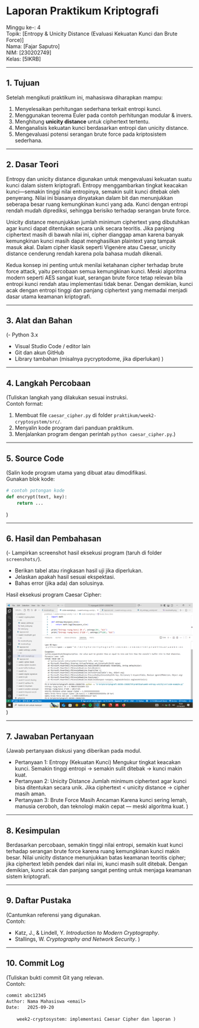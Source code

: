 # Laporan Praktikum Kriptografi

Minggu ke-: 4  
Topik: [Entropy & Unicity Distance (Evaluasi Kekuatan Kunci dan Brute Force)]  
Nama: [Fajar Saputro]  
NIM: [230202749]  
Kelas: [5IKRB]

---

## 1. Tujuan

Setelah mengikuti praktikum ini, mahasiswa diharapkan mampu:

1. Menyelesaikan perhitungan sederhana terkait entropi kunci.
2. Menggunakan teorema Euler pada contoh perhitungan modular & invers.
3. Menghitung **unicity distance** untuk ciphertext tertentu.
4. Menganalisis kekuatan kunci berdasarkan entropi dan unicity distance.
5. Mengevaluasi potensi serangan brute force pada kriptosistem sederhana.

---

## 2. Dasar Teori

Entropy dan unicity distance digunakan untuk mengevaluasi kekuatan suatu kunci dalam sistem kriptografi. Entropy menggambarkan tingkat keacakan kunci—semakin tinggi nilai entropinya, semakin sulit kunci ditebak oleh penyerang. Nilai ini biasanya dinyatakan dalam bit dan menunjukkan seberapa besar ruang kemungkinan kunci yang ada. Kunci dengan entropi rendah mudah diprediksi, sehingga berisiko terhadap serangan brute force.

Unicity distance menunjukkan jumlah minimum ciphertext yang dibutuhkan agar kunci dapat ditentukan secara unik secara teoritis. Jika panjang ciphertext masih di bawah nilai ini, cipher dianggap aman karena banyak kemungkinan kunci masih dapat menghasilkan plaintext yang tampak masuk akal. Dalam cipher klasik seperti Vigenère atau Caesar, unicity distance cenderung rendah karena pola bahasa mudah dikenali.

Kedua konsep ini penting untuk menilai ketahanan cipher terhadap brute force attack, yaitu percobaan semua kemungkinan kunci. Meski algoritma modern seperti AES sangat kuat, serangan brute force tetap relevan bila entropi kunci rendah atau implementasi tidak benar. Dengan demikian, kunci acak dengan entropi tinggi dan panjang ciphertext yang memadai menjadi dasar utama keamanan kriptografi.

---

## 3. Alat dan Bahan

(- Python 3.x

- Visual Studio Code / editor lain
- Git dan akun GitHub
- Library tambahan (misalnya pycryptodome, jika diperlukan) )

---

## 4. Langkah Percobaan

(Tuliskan langkah yang dilakukan sesuai instruksi.  
Contoh format:

1. Membuat file `caesar_cipher.py` di folder `praktikum/week2-cryptosystem/src/`.
2. Menyalin kode program dari panduan praktikum.
3. Menjalankan program dengan perintah `python caesar_cipher.py`.)

---

## 5. Source Code

(Salin kode program utama yang dibuat atau dimodifikasi.  
Gunakan blok kode:

```python
# contoh potongan kode
def encrypt(text, key):
    return ...
```

)

---

## 6. Hasil dan Pembahasan

(- Lampirkan screenshot hasil eksekusi program (taruh di folder `screenshots/`).

- Berikan tabel atau ringkasan hasil uji jika diperlukan.
- Jelaskan apakah hasil sesuai ekspektasi.
- Bahas error (jika ada) dan solusinya.

Hasil eksekusi program Caesar Cipher:

![Hasil Eksekusi](screenshots/Hasil_Running_bruteforche.png)
)

---

## 7. Jawaban Pertanyaan

(Jawab pertanyaan diskusi yang diberikan pada modul.

- Pertanyaan 1: Entropy (Kekuatan Kunci)
  Mengukur tingkat keacakan kunci.
  Semakin tinggi entropi → semakin sulit ditebak → kunci makin kuat.
- Pertanyaan 2: Unicity Distance
  Jumlah minimum ciphertext agar kunci bisa ditentukan secara unik.
  Jika ciphertext < unicity distance → cipher masih aman.
- Pertanyaan 3: Brute Force Masih Ancaman
  Karena kunci sering lemah, manusia ceroboh, dan teknologi makin cepat — meski algoritma kuat.
  )

---

## 8. Kesimpulan

Berdasarkan percobaan, semakin tinggi nilai entropi, semakin kuat kunci terhadap serangan brute force karena ruang kemungkinan kunci makin besar. Nilai unicity distance menunjukkan batas keamanan teoritis cipher; jika ciphertext lebih pendek dari nilai ini, kunci masih sulit ditebak. Dengan demikian, kunci acak dan panjang sangat penting untuk menjaga keamanan sistem kriptografi.

---

## 9. Daftar Pustaka

(Cantumkan referensi yang digunakan.  
Contoh:

- Katz, J., & Lindell, Y. _Introduction to Modern Cryptography_.
- Stallings, W. _Cryptography and Network Security_. )

---

## 10. Commit Log

(Tuliskan bukti commit Git yang relevan.  
Contoh:

```
commit abc12345
Author: Nama Mahasiswa <email>
Date:   2025-09-20

    week2-cryptosystem: implementasi Caesar Cipher dan laporan )
```
